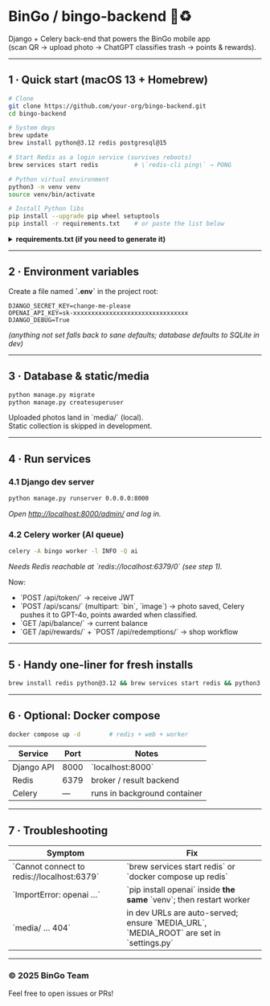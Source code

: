 # BinGo / bingo-backend 🍃♻️

Django + Celery back-end that powers the BinGo mobile app  
(scan QR → upload photo → ChatGPT classifies trash → points & rewards).

---

## 1 · Quick start (macOS 13 + Homebrew)

```bash
# Clone
git clone https://github.com/your-org/bingo-backend.git
cd bingo-backend

# System deps
brew update
brew install python@3.12 redis postgresql@15

# Start Redis as a login service (survives reboots)
brew services start redis          # \`redis-cli ping\` → PONG

# Python virtual environment
python3 -m venv venv
source venv/bin/activate

# Install Python libs
pip install --upgrade pip wheel setuptools
pip install -r requirements.txt    # or paste the list below
```

<details>
<summary><strong>requirements.txt (if you need to generate it)</strong></summary>

```
Django~=5.0
djangorestframework
djangorestframework-simplejwt
django-environ
pillow
psycopg2-binary
celery
redis
boto3
django-storages
openai
```
</details>

---

## 2 · Environment variables

Create a file named **\`.env\`** in the project root:

```env
DJANGO_SECRET_KEY=change-me-please
OPENAI_API_KEY=sk-xxxxxxxxxxxxxxxxxxxxxxxxxxxxxxxx
DJANGO_DEBUG=True
```

*(anything not set falls back to sane defaults; database defaults to SQLite in dev)*

---

## 3 · Database & static/media

```bash
python manage.py migrate
python manage.py createsuperuser
```

Uploaded photos land in \`media/\` (local).  
Static collection is skipped in development.

---

## 4 · Run services

### 4.1 Django dev server
```bash
python manage.py runserver 0.0.0.0:8000
```
*Open <http://localhost:8000/admin/> and log in.*

### 4.2 Celery worker (AI queue)
```bash
celery -A bingo worker -l INFO -Q ai
```
*Needs Redis reachable at \`redis://localhost:6379/0\` (see step 1).*

Now:

* \`POST /api/token/\` → receive JWT  
* \`POST /api/scans/\` (multipart: \`bin\`, \`image\`) → photo saved, Celery pushes it to GPT-4o, points awarded when classified.  
* \`GET /api/balance/\` → current balance  
* \`GET /api/rewards/\` + \`POST /api/redemptions/\` → shop workflow

---

## 5 · Handy one-liner for fresh installs

```bash
brew install redis python@3.12 && brew services start redis && python3 -m venv venv && source venv/bin/activate && pip install -r requirements.txt && python manage.py migrate && python manage.py runserver
```

---

## 6 · Optional: Docker compose

```bash
docker compose up -d        # redis + web + worker
```

| Service    | Port | Notes                       |
|------------|------|-----------------------------|
| Django API | 8000 | \`localhost:8000\`            |
| Redis      | 6379 | broker / result backend     |
| Celery     | —    | runs in background container|

---

## 7 · Troubleshooting

| Symptom | Fix |
|---------|-----|
| \`Cannot connect to redis://localhost:6379\` | \`brew services start redis\` or \`docker compose up redis\` |
| \`ImportError: openai …\` | \`pip install openai\` inside **the same** \`venv\`; then restart worker |
| \`media/ … 404\` | in dev URLs are auto-served; ensure \`MEDIA_URL\`, \`MEDIA_ROOT\` are set in \`settings.py\` |

---

### © 2025 BinGo Team
Feel free to open issues or PRs!
